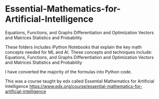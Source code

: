# Essential-Mathematics-for-Artificial-Intelligence
Equations, Functions, and Graphs Differentiation and Optimization Vectors and Matrices Statistics and Probability

These folders includes iPython Notebooks that explain the key math concepts needed for ML and AI. These concepts and techniques include:
Equations, Functions, and Graphs
Differentiation and Optimization
Vectors and Matrices
Statistics and Probability

I have converted the majority of the formulas into Python code.

This was a course taught by edx called Essential Mathematics for Artificial Intelligence https://www.edx.org/course/essential-mathematics-for-artificial-intelligence
